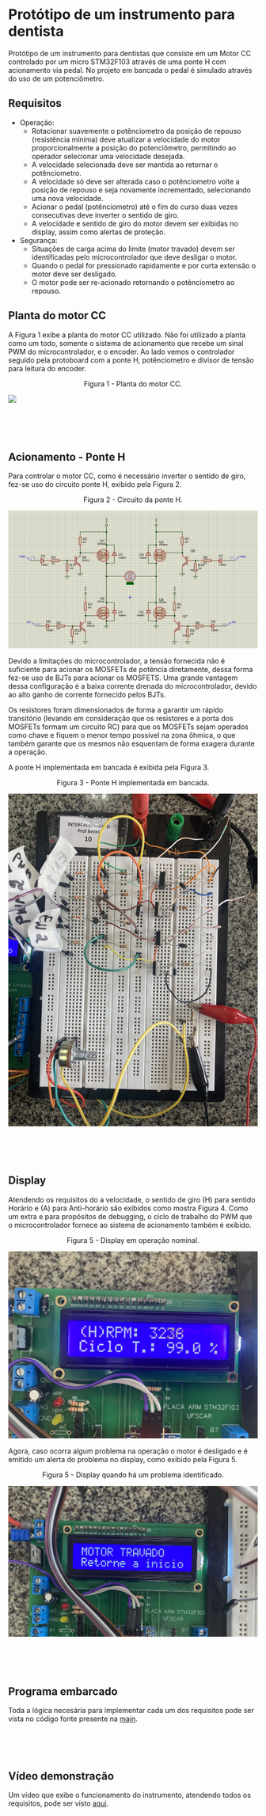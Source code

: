 # Protótipo de um instrumento para dentista
Protótipo de um instrumento para dentistas que consiste em um Motor CC controlado por um micro STM32F103 através de uma ponte H com acionamento via pedal.
No projeto em bancada o pedal é simulado através do uso de um potenciômetro.

## Requisitos
- Operação:
    - Rotacionar suavemente o potênciometro da posição de repouso (resistência mínima) deve atualizar a velocidade do motor proporcionalmente a posição do potenciômetro, permitindo ao operador selecionar uma velocidade desejada.
    - A velocidade selecionada deve ser mantida ao retornar o potênciometro.
    - A velocidade só deve ser alterada caso o potênciometro volte a posição de repouso e seja novamente incrementado, selecionando uma nova velocidade.
    - Acionar o pedal (potênciometro) até o fim do curso duas vezes consecutivas deve inverter o sentido de giro.
    - A velocidade e sentido de giro do motor devem ser exibidas no display, assim como alertas de proteção.
- Segurança:
    - Situações de carga acima do limite (motor travado) devem ser identificadas pelo microcontrolador que deve desligar o motor.
    - Quando o pedal for pressionado rapidamente e por curta extensão o motor deve ser desligado.
    - O motor pode ser re-acionado retornando o potênciometro ao repouso.
 
## Planta do motor CC
A Figura 1 exibe a planta do motor CC utilizado. Não foi utilizado a planta como um todo, somente o sistema de acionamento que recebe um sinal PWM do microcontrolador, e o encoder.
Ao lado vemos o controlador seguido pela protoboard com a ponte H, potênciometro e divisor de tensão para leitura do encoder.

<p align="center">
Figura 1 - Planta do motor CC.
</p>

![](img/planta.jpg)

</br></br></br>

## Acionamento - Ponte H
Para controlar o motor CC, como é necessário inverter o sentido de giro, fez-se uso do circuito ponte H, exibido pela Figura 2.

<p align="center">
Figura 2 - Circuito da ponte H.
</p>

![](img/circuito.PNG)

Devido a limitações do microcontrolador, a tensão fornecida não é suficiente para acionar os MOSFETs de potência diretamente, dessa forma fez-se uso de BJTs para acionar os MOSFETS. Uma grande vantagem dessa configuração é a baixa corrente drenada do microcontrolador, devido ao alto ganho de corrente fornecido pelos BJTs.

Os resistores foram dimensionados de forma a garantir um rápido transitório (levando em consideração que os resistores e a porta dos MOSFETs formam um circuito RC) para que os MOSFETs sejam operados como chave e fiquem o menor tempo possível na zona ôhmica, o que também garante que os mesmos não esquentam de forma exagera durante a operação.

A ponte H implementada em bancada é exibida pela Figura 3.

<p align="center">
Figura 3 - Ponte H implementada em bancada.
</p>

![](img/ponte.jpg)

</br></br></br>

## Display
Atendendo os requisitos do a velocidade, o sentido de giro (H) para sentido Horário e (A) para Anti-horário são exibidos como mostra Figura 4. Como um extra e para propósitos de debugging, o ciclo de trabalho do PWM que o microcontrolador fornece ao sistema de acionamento também é exibido.

<p align="center">
Figura 5 - Display em operação nominal.
</p>

![](img/disp1.jpg)

Agora, caso ocorra algum problema na operação o motor é desligado e é emitido um alerta do problema no display, como exibido pela Figura 5.

<p align="center">
Figura 5 - Display quando há um problema identificado.
</p>

![](img/disp2.jpg)

</br></br></br>

## Programa embarcado
Toda a lógica necesária para implementar cada um dos requisitos pode ser vista no código fonte presente na <a href="CubeIDE Workspace/Core/Src/main.c" class="image fit">main</a>.

</br></br></br>

## Vídeo demonstração
Um vídeo que exibe o funcionamento do instrumento, atendendo todos os requisitos, pode ser visto <a href="https://youtu.be/rYY9jYwxjhg" class="image fit">aqui</a>.


